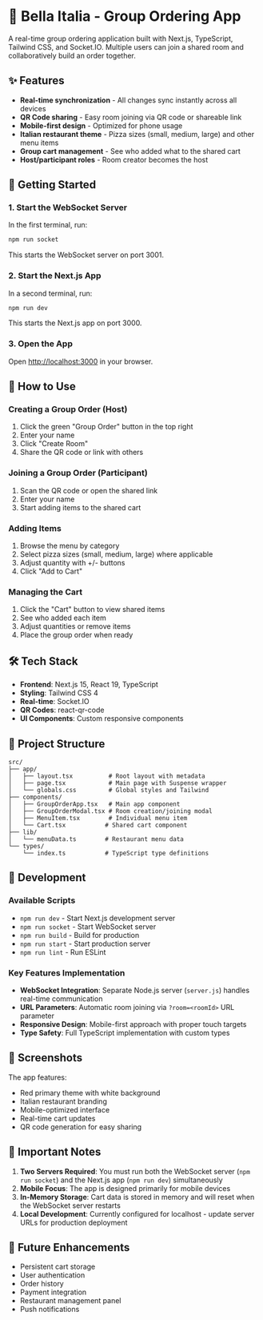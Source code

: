 # 🍕 Bella Italia - Group Ordering App

A real-time group ordering application built with Next.js, TypeScript, Tailwind CSS, and Socket.IO. Multiple users can join a shared room and collaboratively build an order together.

## ✨ Features

- **Real-time synchronization** - All changes sync instantly across all devices
- **QR Code sharing** - Easy room joining via QR code or shareable link
- **Mobile-first design** - Optimized for phone usage
- **Italian restaurant theme** - Pizza sizes (small, medium, large) and other menu items
- **Group cart management** - See who added what to the shared cart
- **Host/participant roles** - Room creator becomes the host

## 🚀 Getting Started

### 1. Start the WebSocket Server
In the first terminal, run:
```bash
npm run socket
```
This starts the WebSocket server on port 3001.

### 2. Start the Next.js App
In a second terminal, run:
```bash
npm run dev
```
This starts the Next.js app on port 3000.

### 3. Open the App
Open [http://localhost:3000](http://localhost:3000) in your browser.

## 📱 How to Use

### Creating a Group Order (Host)
1. Click the green "Group Order" button in the top right
2. Enter your name
3. Click "Create Room"
4. Share the QR code or link with others

### Joining a Group Order (Participant)
1. Scan the QR code or open the shared link
2. Enter your name
3. Start adding items to the shared cart

### Adding Items
1. Browse the menu by category
2. Select pizza sizes (small, medium, large) where applicable
3. Adjust quantity with +/- buttons
4. Click "Add to Cart"

### Managing the Cart
1. Click the "Cart" button to view shared items
2. See who added each item
3. Adjust quantities or remove items
4. Place the group order when ready

## 🛠 Tech Stack

- **Frontend**: Next.js 15, React 19, TypeScript
- **Styling**: Tailwind CSS 4
- **Real-time**: Socket.IO
- **QR Codes**: react-qr-code
- **UI Components**: Custom responsive components

## 📁 Project Structure

```
src/
├── app/
│   ├── layout.tsx          # Root layout with metadata
│   ├── page.tsx            # Main page with Suspense wrapper
│   └── globals.css         # Global styles and Tailwind
├── components/
│   ├── GroupOrderApp.tsx   # Main app component
│   ├── GroupOrderModal.tsx # Room creation/joining modal
│   ├── MenuItem.tsx        # Individual menu item
│   └── Cart.tsx           # Shared cart component
├── lib/
│   └── menuData.ts        # Restaurant menu data
└── types/
    └── index.ts           # TypeScript type definitions
```

## 🔧 Development

### Available Scripts

- `npm run dev` - Start Next.js development server
- `npm run socket` - Start WebSocket server
- `npm run build` - Build for production
- `npm run start` - Start production server
- `npm run lint` - Run ESLint

### Key Features Implementation

- **WebSocket Integration**: Separate Node.js server (`server.js`) handles real-time communication
- **URL Parameters**: Automatic room joining via `?room=<roomId>` URL parameter
- **Responsive Design**: Mobile-first approach with proper touch targets
- **Type Safety**: Full TypeScript implementation with custom types

## 📸 Screenshots

The app features:
- Red primary theme with white background
- Italian restaurant branding
- Mobile-optimized interface
- Real-time cart updates
- QR code generation for easy sharing

## 🚨 Important Notes

1. **Two Servers Required**: You must run both the WebSocket server (`npm run socket`) and the Next.js app (`npm run dev`) simultaneously
2. **Mobile Focus**: The app is designed primarily for mobile devices
3. **In-Memory Storage**: Cart data is stored in memory and will reset when the WebSocket server restarts
4. **Local Development**: Currently configured for localhost - update server URLs for production deployment

## 🔮 Future Enhancements

- Persistent cart storage
- User authentication
- Order history
- Payment integration
- Restaurant management panel
- Push notifications
